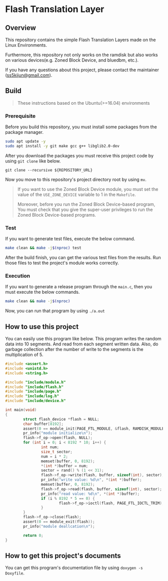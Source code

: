 # Flash Translation Layer

## Overview

This repository contains the simple Flash Translation Layers made on the Linux Environments.

Furthermore, this repository not only works on the ramdisk but also works
on various devices(e.g. Zoned Block Device, and bluedbm, etc.).

If you have any questions about this project, please contact the maintainer (ss5kijun@gmail.com).

## Build

> These instructions based on the Ubuntu(>=16.04) environments

### Prerequisite

Before you build this repository, you must install some packages from
the package manager.

```bash
sudo apt update -y
sudo apt install -y git make gcc g++ libglib2.0-dev
```

After you download the packages you must receive this project code
by using `git clone` like below.

```
git clone --recursive ${REPOSITORY_URL}
```

Now you move to this repository's project directory root by using `mv`.

> If you want to use the Zoned Block Device module, you must set the value
> of the `USE_ZONE_DEVICE` variable to 1 in the `Makefile`.
>
> Moreover, before you run the Zoned Block Device-based program,
> You must check that you give the super-user privileges to run
> the Zoned Block Device-based programs.

### Test

If you want to generate test files, execute the below command.

```bash
make clean && make -j$(nproc) test
```

After the build finish, you can get the various test files from the results.
Run those files to test the project's module works correctly.

### Execution

If you want to generate a release program through the `main.c`,
then you must execute the below commands.

```bash
make clean && make -j$(nproc)
```

Now, you can run that program by using `./a.out`

## How to use this project

You can easily use this program like below. This program writes
the random data into 10 segments. And read from each segment written data.
Also, do garbage collection after the number of write to the segments is
the multiplication of 5.

```c
#include <assert.h>
#include <unistd.h>
#include <string.h>

#include "include/module.h"
#include "include/flash.h"
#include "include/page.h"
#include "include/log.h"
#include "include/device.h"

int main(void)
{
        struct flash_device *flash = NULL;
        char buffer[8192];
        assert(0 == module_init(PAGE_FTL_MODULE, &flash, RAMDISK_MODULE));
        pr_info("module initialize\n");
        flash->f_op->open(flash, NULL);
        for (int i = 0; i < 8192 * 10; i++) {
                int num;
                size_t sector;
                num = i * 2;
                memset(buffer, 0, 8192);
                *(int *)buffer = num;
                sector = rand() % (1 << 31);
                flash->f_op->write(flash, buffer, sizeof(int), sector);
                pr_info("write value: %d\n", *(int *)buffer);
                memset(buffer, 0, 8192);
                flash->f_op->read(flash, buffer, sizeof(int), sector);
                pr_info("read value: %d\n", *(int *)buffer);
                if (i % 8192 * 5 == 0) {
                        flash->f_op->ioctl(flash, PAGE_FTL_IOCTL_TRIM);
                }
        }
        flash->f_op->close(flash);
        assert(0 == module_exit(flash));
        pr_info("module deallcation\n");

        return 0;
}
```

## How to get this project's documents

You can get this program's documentation file by using `doxygen -s Doxyfile`.

